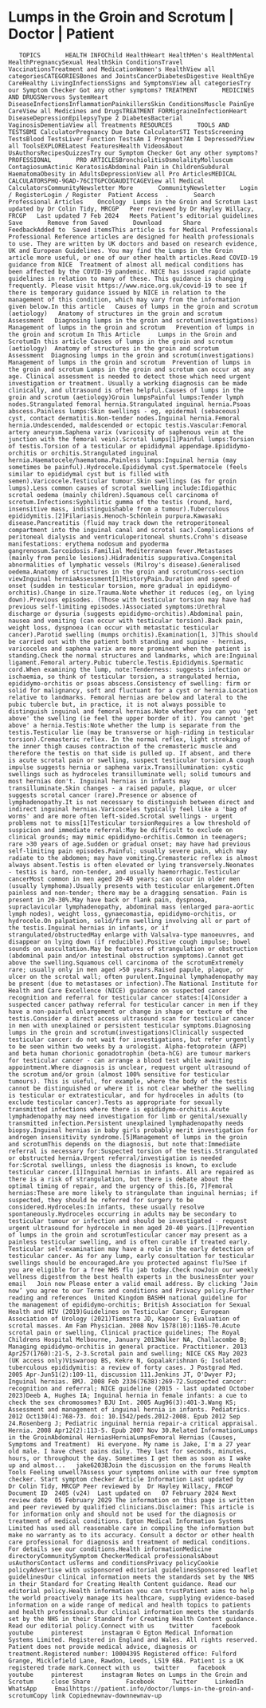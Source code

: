 # Lumps in the Groin and Scrotum | Doctor | Patient

       TOPICS       HEALTH INFOChild HealthHeart HealthMen's HealthMental HealthPregnancySexual HealthSkin ConditionsTravel VaccinationsTreatment and MedicationWomen's HealthView all categoriesCATEGORIESBones and JointsCancerDiabetesDigestive HealthEye CareHealthy LivingInfectionsSigns and SymptomsView all categoriesTry our Symptom Checker Got any other symptoms? TREATMENT       MEDICINES AND DRUGSNervous SystemHeart DiseaseInfectionsInflammationPainkillersSkin ConditionsMuscle PainEye CareView all Medicines and DrugsTREATMENT FORMigraineInfectionHeart DiseaseDepressionEpilepsyType 2 DiabetesBacterial VaginosisDementiaView all Treatments RESOURCES       TOOLS AND TESTSBMI CalculatorPregnancy Due Date CalculatorSTI TestsScreening TestsBlood TestsLiver Function TestsAm I Pregnant?Am I Depressed?View all ToolsEXPLORELatest FeaturesHealth VideosAbout UsAuthorsRecipesQuizzesTry our Symptom Checker Got any other symptoms? PROFESSIONAL       PRO ARTICLESBronchiolitisOsmolalityMolluscum ContagiosumActinic KeratosisAbdominal Pain in ChildrenSubdural HaematomaObesity in AdultsDepressionView all Pro ArticlesMEDICAL CALCULATORSPHQ-9GAD-76CITGPCOGAUDITCAGEView all Medical CalculatorsCommunityNewsletter More       CommunityNewsletter    Login / RegisterLogin / Register  Patient Access  .       Search   Professional Articles    Oncology  Lumps in the Groin and Scrotum Last updated by Dr Colin Tidy, MRCGP   Peer reviewed by Dr Hayley Willacy, FRCGP   Last updated 7 Feb 2024   Meets Patient’s editorial guidelines            Save       Remove from Saved       Download      Share      FeedbackAdded to  Saved itemsThis article is for Medical Professionals  Professional Reference articles are designed for health professionals to use. They are written by UK doctors and based on research evidence, UK and European Guidelines. You may find the Lumps in the Groin article more useful, or one of our other health articles.Read COVID-19 guidance from NICE  Treatment of almost all medical conditions has been affected by the COVID-19 pandemic. NICE has issued rapid update guidelines in relation to many of these. This guidance is changing frequently. Please visit https://www.nice.org.uk/covid-19 to see if there is temporary guidance issued by NICE in relation to the management of this condition, which may vary from the information given below.In this article   Causes of lumps in the groin and scrotum (aetiology)   Anatomy of structures in the groin and scrotum   Assessment   Diagnosing lumps in the groin and scrotum(investigations)   Management of lumps in the groin and scrotum   Prevention of lumps in the groin and scrotum In This Article     Lumps in the Groin and ScrotumIn this article Causes of lumps in the groin and scrotum (aetiology)  Anatomy of structures in the groin and scrotum  Assessment  Diagnosing lumps in the groin and scrotum(investigations)  Management of lumps in the groin and scrotum  Prevention of lumps in the groin and scrotum Lumps in the groin and scrotum can occur at any age. Clinical assessment is needed to detect those which need urgent investigation or treatment. Usually a working diagnosis can be made clinically, and ultrasound is often helpful.Causes of lumps in the groin and scrotum (aetiology)Groin lumpsPainful lumps:Tender lymph nodes.Strangulated femoral hernia.Strangulated inguinal hernia.Psoas abscess.Painless lumps:Skin swellings - eg, epidermal (sebaceous) cyst, contact dermatitis.Non-tender nodes.Inguinal hernia.Femoral hernia.Undescended, maldescended or ectopic testis.Vascular:Femoral artery aneurysm.Saphena varix (varicosity of saphenous vein at the junction with the femoral vein).Scrotal lumps[1]Painful lumps:Torsion of testis.Torsion of a testicular or epididymal appendage.Epididymo-orchitis or orchitis.Strangulated inguinal hernia.Haematocele/haematoma.Painless lumps:Inguinal hernia (may sometimes be painful).Hydrocele.Epididymal cyst.Spermatocele (feels similar to epididymal cyst but is filled with semen).Varicocele.Testicular tumour.Skin swellings (as for groin lumps).Less common causes of scrotal swelling include:Idiopathic scrotal oedema (mainly children).Squamous cell carcinoma of scrotum.Infections:Syphilitic gumma of the testis (round, hard, insensitive mass, indistinguishable from a tumour).Tuberculous epididymitis.[2]Filariasis.Henoch-Schönlein purpura.Kawasaki disease.Pancreatitis (fluid may track down the retroperitoneal compartment into the inguinal canal and scrotal sac).Complications of peritoneal dialysis and ventriculoperitoneal shunts.Crohn's disease manifestations: erythema nodosum and pyoderma gangrenosum.Sarcoidosis.Familial Mediterranean fever.Metastases (mainly from penile lesions).Hidradenitis suppurativa.Congenital abnormalities of lymphatic vessels (Milroy's disease).Generalised oedema.Anatomy of structures in the groin and scrotumCross-section viewInguinal herniaAssessment[1]HistoryPain.Duration and speed of onset (sudden in testicular torsion, more gradual in epididymo-orchitis).Change in size.Trauma.Note whether it reduces (eg, on lying down).Previous episodes. (Those with testicular torsion may have had previous self-limiting episodes.)Associated symptoms:Urethral discharge or dysuria (suggests epididymo-orchitis).Abdominal pain, nausea and vomiting (can occur with testicular torsion).Back pain, weight loss, dyspnoea (can occur with metastatic testicular cancer).Parotid swelling (mumps orchitis).Examination[1, 3]This should be carried out with the patient both standing and supine - hernias, varicoceles and saphena varix are more prominent when the patient is standing.Check the normal structures and landmarks, which are:Inguinal ligament.Femoral artery.Pubic tubercle.Testis.Epididymis.Spermatic cord.When examining the lump, note:Tenderness: suggests infection or ischaemia, so think of testicular torsion, a strangulated hernia, epididymo-orchitis or psoas abscess.Consistency of swelling: firm or solid for malignancy, soft and fluctuant for a cyst or hernia.Location relative to landmarks. Femoral hernias are below and lateral to the pubic tubercle but, in practice, it is not always possible to distinguish inguinal and femoral hernias.Note whether you can you 'get above' the swelling (ie feel the upper border of it). You cannot 'get above' a hernia.Testis:Note whether the lump is separate from the testis.Testicular lie (may be transverse or high-riding in testicular torsion).Cremasteric reflex. In the normal reflex, light stroking of the inner thigh causes contraction of the cremasteric muscle and therefore the testis on that side is pulled up. If absent, and there is acute scrotal pain or swelling, suspect testicular torsion.A cough impulse suggests hernia or saphena varix.Transillumination: cystic swellings such as hydroceles transilluminate well; solid tumours and most hernias don't. Inguinal hernias in infants may transilluminate.Skin changes - a raised papule, plaque, or ulcer suggests scrotal cancer (rare).Presence or absence of lymphadenopathy.It is not necessary to distinguish between direct and indirect inguinal hernias.Varicoceles typically feel like a 'bag of worms' and are more often left-sided.Scrotal swellings - urgent problems not to miss[1]Testicular torsionRequires a low threshold of suspicion and immediate referral:May be difficult to exclude on clinical grounds; may mimic epididymo-orchitis.Common in teenagers; rare >30 years of age.Sudden or gradual onset; may have had previous self-limiting pain episodes.Painful; usually severe pain, which may radiate to the abdomen; may have vomiting.Cremasteric reflex is almost always absent.Testis is often elevated or lying transversely.Neonates - testis is hard, non-tender, and usually haemorrhagic.Testicular cancerMost common in men aged 20-40 years; can occur in older men (usually lymphoma).Usually presents with testicular enlargement.Often painless and non-tender; there may be a dragging sensation. Pain is present in 20-30%.May have back or flank pain, dyspnoea, supraclavicular lymphadenopathy, abdominal mass (enlarged para-aortic lymph nodes), weight loss, gynaecomastia, epididymo-orchitis, or hydrocele.On palpation, solid/firm swelling involving all or part of the testis.Inguinal hernias in infants, or if strangulated/obstructedMay enlarge with Valsalva-type manoeuvres, and disappear on lying down (if reducible).Positive cough impulse; bowel sounds on auscultation.May be features of strangulation or obstruction (abdominal pain and/or intestinal obstruction symptoms).Cannot get above the swelling.Squamous cell carcinoma of the scrotumExtremely rare; usually only in men aged >50 years.Raised papule, plaque, or ulcer on the scrotal wall; often purulent.Inguinal lymphadenopathy may be present (due to metastases or infection).The National Institute for Health and Care Excellence (NICE) guidance on suspected cancer recognition and referral for testicular cancer states:[4]Consider a suspected cancer pathway referral for testicular cancer in men if they have a non-painful enlargement or change in shape or texture of the testis.Consider a direct access ultrasound scan for testicular cancer in men with unexplained or persistent testicular symptoms.Diagnosing lumps in the groin and scrotum(investigations)Clinically suspected testicular cancer: do not wait for investigations, but refer urgently to be seen within two weeks by a urologist. Alpha-fetoprotein (AFP) and beta human chorionic gonadotrophin (beta-hCG) are tumour markers for testicular cancer - can arrange a blood test while awaiting appointment.Where diagnosis is unclear, request urgent ultrasound of the scrotum and/or groin (almost 100% sensitive for testicular tumours). This is useful, for example, where the body of the testis cannot be distinguished or where it is not clear whether the swelling is testicular or extratesticular, and for hydroceles in adults (to exclude testicular cancer).Tests as appropriate for sexually transmitted infections where there is epididymo-orchitis.Acute lymphadenopathy may need investigation for limb or genital/sexually transmitted infection.Persistent unexplained lymphadenopathy needs biopsy.Inguinal hernias in baby girls probably merit investigation for androgen insensitivity syndrome.[5]Management of lumps in the groin and scrotumThis depends on the diagnosis, but note that:Immediate referral is necessary for:Suspected torsion of the testis.Strangulated or obstructed hernia.Urgent referral/investigation is needed for:Scrotal swellings, unless the diagnosis is known, to exclude testicular cancer.[1]Inguinal hernias in infants. All are repaired as there is a risk of strangulation, but there is debate about the optimal timing of repair, and the urgency of this.[6, 7]Femoral hernias:These are more likely to strangulate than inguinal hernias; if suspected, they should be referred for surgery to be considered.Hydroceles:In infants, these usually resolve spontaneously.Hydroceles occurring in adults may be secondary to testicular tumour or infection and should be investigated - request urgent ultrasound for hydrocele in men aged 20-40 years.[1]Prevention of lumps in the groin and scrotumTesticular cancer may present as a painless testicular swelling, and is often curable if treated early. Testicular self-examination may have a role in the early detection of testicular cancer. As for any lump, early consultation for testicular swellings should be encouraged.Are you protected against flu?See if you are eligible for a free NHS flu jab today.Check nowJoin our weekly wellness digestfrom the best health experts in the businessEnter your email   Join now Please enter a valid email address. By clicking ‘Join now’ you agree to our Terms and conditions and Privacy policy.Further reading and references  United Kingdom BASHH national guideline for the management of epididymo-orchitis; British Association for Sexual Health and HIV (2019)Guidelines on Testicular Cancer; European Association of Urology (2021)Tiemstra JD, Kapoor S; Evaluation of scrotal masses. Am Fam Physician. 2008 Nov 1578(10):1165-70.Acute scrotal pain or swelling, Clinical practice guidelines; The Royal Childrens Hospital Melbourne, January 2013Walker NA, Challacombe B; Managing epididymo-orchitis in general practice. Practitioner. 2013 Apr257(1760):21-5, 2-3.Scrotal pain and swelling; NICE CKS May 2023 (UK access only)Viswaroop BS, Kekre N, Gopalakrishnan G; Isolated tuberculous epididymitis: a review of forty cases. J Postgrad Med. 2005 Apr-Jun51(2):109-11, discussion 111.Jenkins JT, O'Dwyer PJ; Inguinal hernias. BMJ. 2008 Feb 2336(7638):269-72.Suspected cancer: recognition and referral; NICE guideline (2015 - last updated October 2023)Deeb A, Hughes IA; Inguinal hernia in female infants: a cue to check the sex chromosomes? BJU Int. 2005 Aug96(3):401-3.Wang KS; Assessment and management of inguinal hernia in infants. Pediatrics. 2012 Oct130(4):768-73. doi: 10.1542/peds.2012-2008. Epub 2012 Sep 24.Rosenberg J; Pediatric inguinal hernia repair-a critical appraisal. Hernia. 2008 Apr12(2):113-5. Epub 2007 Nov 30.Related InformationLumps in the GroinAbdominal HerniasHerniaLumpsFemoral Hernias (Causes, Symptoms and Treatment)  Hi everyone. My name is Jake, I'm a 27 year old male. I have chest pains daily. They last for seconds, minutes, hours, or throughout the day. Sometimes I get them as soon as I wake up and almost...   jake62038Join the discussion on the forums Health Tools Feeling unwell?Assess your symptoms online with our free symptom checker. Start symptom checker Article Information Last updated by   Dr Colin Tidy, MRCGP Peer reviewed by  Dr Hayley Willacy, FRCGP Document ID  2405 (v24)  Last updated on   07 February 2024 Next review date  05 February 2029 The information on this page is written and peer reviewed by qualified clinicians.Disclaimer: This article is for information only and should not be used for the diagnosis or treatment of medical conditions. Egton Medical Information Systems Limited has used all reasonable care in compiling the information but make no warranty as to its accuracy. Consult a doctor or other health care professional for diagnosis and treatment of medical conditions. For details see our conditions.Health informationMedicine directoryCommunitySymptom CheckerMedical professionalsAbout usAuthorsContact usTerms and conditionsPrivacy policyCookie policyAdvertise with usSponsored editorial guidelinesSponsored leaflet guidelinesOur clinical information meets the standards set by the NHS in their Standard for Creating Health Content guidance. Read our editorial policy.Health information you can trustPatient aims to help the world proactively manage its healthcare, supplying evidence-based information on a wide range of medical and health topics to patients and health professionals.Our clinical information meets the standards set by the NHS in their Standard for Creating Health Content guidance. Read our editorial policy.Connect with us    twitter     facebook     youtube     pinterest     instagram © Egton Medical Information Systems Limited. Registered in England and Wales. All rights reserved. Patient does not provide medical advice, diagnosis or treatment.Registered number: 10004395 Registered office: Fulford Grange, Micklefield Lane, Rawdon, Leeds, LS19 6BA. Patient is a UK registered trade mark.Connect with us    twitter     facebook     youtube     pinterest     instagram Notes on Lumps in the Groin and Scrotum     close Share          Facebook     Twitter     LinkedIn     WhatsApp     Emailhttps://patient.info/doctor/lumps-in-the-groin-and-scrotumCopy link Copiednewnav-downnewnav-up


